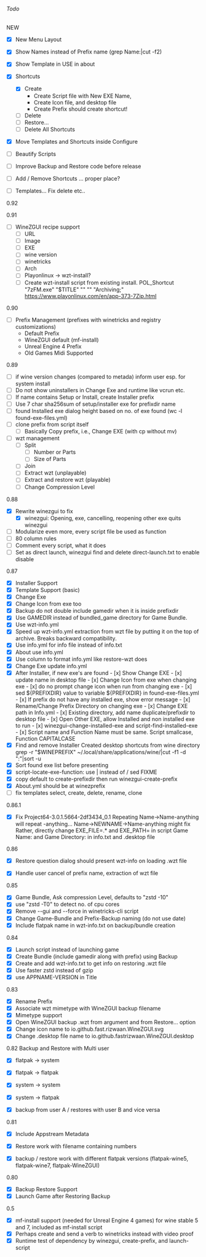 ###### Todo
NEW
- [x] New Menu Layout
- [x] Show Names instead of Prefix name (grep Name:|cut -f2)
- [x] Show Template in USE in about
- [x] Shortcuts
    - [x] Create
      - Create Script file with New EXE Name,
      - Create Icon file, and desktop file
      - Create Prefix should create shortcut!
    - [ ] Delete
    - [ ] Restore...
    - [ ] Delete All Shortcuts
- [x] Move Templates and Shortcuts inside Configure
- [ ] Beautify Scripts
- [ ] Improve Backup and Restore code before release

- [ ] Add / Remove Shortcuts ... proper place?
- [ ] Templates... Fix delete etc..

0.92

0.91
- [ ] WineZGUI recipe support
    - [ ] URL
    - [ ] Image
    - [ ] EXE
    - [ ] wine version
    - [ ] winetricks
    - [ ] Arch
    - [ ] Playonlinux -> wzt-install?
    - [ ] Create wzt-install script from existing install.
         POL_Shortcut "7zFM.exe" "$TITLE" "" "" "Archiving;"
         https://www.playonlinux.com/en/app-373-7Zip.html

0.90
- [ ] Prefix Management (prefixes with winetricks and registry customizations)
  - Default Prefix
  - WineZGUI default (mf-install)
  - Unreal Engine 4 Prefix
  - Old Games Midi Supported

0.89
- [ ] if wine version changes (compared to metada) inform user esp. for system install
- [ ] Do not show uninstallers in Change Exe and runtime like vcrun etc.
- [ ] If name contains Setup or Install, create Installer prefix
- [ ] Use 7 char sha256sum of setup/installer exe for prefixdir name
- [ ] found Installed exe dialog height based on no. of exe found (wc -l found-exe-files.yml)
- [ ] clone prefix from script itself
  - [ ] Basically Copy prefix, i.e., Change EXE (with cp without mv)
- [ ] wzt management
    - [ ] Split
        - [ ] Number or Parts
        - [ ] Size of Parts
    - [ ] Join
    - [ ] Extract wzt (unplayable)
    - [ ] Extract and restore wzt (playable)
    - [ ] Change Compression Level

0.88
- [x] Rewrite winezgui to fix
  - [x] winezgui:  Opening, exe, cancelling, reopening other exe quits winezgui
- [ ] Modularize even more, every script file be used as function
- [ ] 80 column rules
- [ ] Comment every script, what it does
- [ ] Set as direct launch, winezgui find and delete direct-launch.txt to enable disable

0.87
- [x] Installer Support
- [x] Template Support (basic)
- [x] Change Exe
- [x] Change Icon from exe too
- [x] Backup do not double include gamedir when it is inside prefixdir
- [x] Use GAMEDIR instead of bundled_game directory for Game Bundle.
- [x] Use wzt-info.yml
- [x] Speed up wzt-info.yml extraction from wzt file by putting it on the top of
      archive. Breaks backward compatibility.
- [x] Use info.yml for info file instead of info.txt
- [x] About use info.yml
- [x] Use column to format info.yml like restore-wzt does
- [x] Change Exe update info.yml
- [x] After Installer, if new exe's are found
      - [x] Show Change EXE
      - [x] update name in desktop file
      - [x] Change Icon from exe when changing exe
      - [x] do no prompt change icon when run from changing exe
      - [x] sed ${PREFIXDIR} value to variable ${PREFIXDIR} in found-exe-files.yml
      - [x] If prefix do not have any installed exe, show error message
      - [x] Rename/Change Prefix Directory on changing exe
      - [x] Change EXE path in Info.yml
      - [x] Existing directory, add name duplicate/prefixdir to desktop file
      - [x] Open Other EXE, allow Installed and non installed exe to run
      - [x] winezgui-change-installed-exe and script-find-installed-exe
      - [x] Script name and Function Name must be same. Script smallcase, Function CAPITALCASE
- [x] Find and remove Installer Created desktop shortcuts from wine directory
      grep -r "$WINEPREFIX" ~/.local/share/applications/wine/|cut -f1 -d ":"|sort -u
- [x] Sort found exe list before presenting
- [x] script-locate-exe-function: use | instead of / sed FIXME
- [x] copy default to create-prefixdir then run winezgui-create-prefix
- [x] About.yml should be at winezprefix
- [ ] fix templates select, create, delete, rename, clone

0.86.1
- [x] Fix Project64-3.0.1.5664-2df3434_0.1 Repeating
      Name->Name-anything will repeat -anything...
      Name->NEWNAME->Name-anything might fix
      Rather, directly change EXE_FILE=.* and EXE_PATH= in script
      Game Name: and Game Directory: in info.txt and .desktop file

0.86
- [x] Restore question dialog should present wzt-info on loading .wzt file
- [x] Handle user cancel of prefix name, extraction of wzt file


0.85
- [x] Game Bundle, Ask compression Level, defaults to "zstd -10"
- [x] use "zstd -T0" to detect no. of cpu cores
- [x] Remove --gui and --force in winetricks-cli script
- [x] Change Game-Bundle and Prefix-Backup naming (do not use date)
- [x] Include flatpak name in wzt-info.txt on backup/bundle creation

0.84
- [x] Launch script instead of launching game
- [x] Create Bundle (include gamedir along with prefix) using Backup
- [x] Create and add wzt-info.txt to get info on restoring .wzt file
- [x] Use faster zstd instead of gzip
- [x] use APPNAME-VERSION in Title

0.83
- [x] Rename Prefix
- [x] Associate wzt mimetype with WineZGUI backup filename
- [x] Mimetype support
- [x] Open WineZGUI backup .wzt from argument and from Restore... option
- [x] Change icon name to io.github.fast.rizwaan.WineZGUI.svg
- [x] Change .desktop file name to io.github.fastrizwaan.WineZGUI.desktop

0.82
Backup and Restore with Multi user
- [x] flatpak -> system
- [x] flatpak -> flatpak
- [x] system -> system
- [x] system -> flatpak
- [x] backup from user A / restores with user B and vice versa


0.81
- [x] Include Appstream Metadata
- [x] Restore work with filename containing numbers
- [x] backup / restore work with different flatpak versions (flatpak-wine5, flatpak-wine7, flatpak-WineZGUI)



0.80
- [x] Backup Restore Support
- [x] Launch Game after Restoring Backup

0.5
- [x] mf-install support (needed for Unreal Engine 4 games) for wine stable 5 and 7, included as mf-install script
- [x] Perhaps create and send a verb to winetricks instead with video proof
- [x] Runtime test of dependency by winezgui, create-prefix, and launch-script
